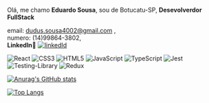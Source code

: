 Olá, me chamo **Eduardo Sousa**, sou de Botucatu-SP, **Desevolverdor FullStack**

email: dudus.sousa4002@gmail.com , </br>
numero: (14)99864-3802,</br>
**LinkedIn**🔗 [![linkedId](https://icons.iconarchive.com/icons/limav/flat-gradient-social/72/Linkedin-icon.png)][1]

[1]: https://www.linkedin.com/in/eduardoecsousa/


![React](https://img.shields.io/badge/react-%2320232a.svg?style=for-the-badge&logo=react&logoColor=%2361DAFB) ![CSS3](https://img.shields.io/badge/css3-%231572B6.svg?style=for-the-badge&logo=css3&logoColor=white) ![HTML5](https://img.shields.io/badge/html5-%23E34F26.svg?style=for-the-badge&logo=html5&logoColor=white) ![JavaScript](https://img.shields.io/badge/javascript-%23323330.svg?style=for-the-badge&logo=javascript&logoColor=%23F7DF1E) ![TypeScript](https://img.shields.io/badge/typescript-%23007ACC.svg?style=for-the-badge&logo=typescript&logoColor=white) ![Jest](https://img.shields.io/badge/-jest-%23C21325?style=for-the-badge&logo=jest&logoColor=white) ![Testing-Library](https://img.shields.io/badge/-TestingLibrary-%23E33332?style=for-the-badge&logo=testing-library&logoColor=white) ![Redux](https://img.shields.io/badge/redux-%23593d88.svg?style=for-the-badge&logo=redux&logoColor=white)

[![Anurag's GitHub stats](https://github-readme-stats.vercel.app/api?username=eduardoecsousa&count_private=true&how_icons=true&theme=onedark)](https://github.com/anuraghazra/github-readme-stats)

[![Top Langs](https://github-readme-stats.vercel.app/api/top-langs/?username=eduardoecsousa&layout=compact)](https://github.com/anuraghazra/github-readme-stats)


